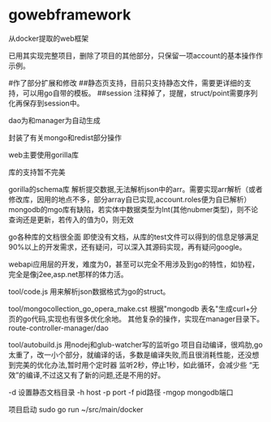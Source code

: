 # gowebframework

从docker提取的web框架

已用其实现完整项目，删除了项目的其他部分，只保留一项account的基本操作作示例。

#作了部分扩展和修改
 ##静态页支持，目前只支持静态文件，需要更详细的支持，可以用go自带的模板。
 ##session 注释掉了，提醒，struct/point需要序列化再保存到session中。
 
dao为和manager为自动生成

封装了有关mongo和redist部分操作

web主要使用gorilla库

库的支持暂不完美

gorilla的schema库 解析提交数据,无法解析json中的arr。需要实现arr解析（或者修改库，因用的地点不多，部分array自已实现,account.roles便为自已解析）
mongodb的mgo库有缺陷，若实体中数据类型为Int(其他nubmer类型)，则不论查询还是更新，若传入的值为0，则无效


go各种库的文档很全面
即使没有文档，从库的test文件可以得到的信息足够满足90%以上的开发需求，还有疑问，可以深入其源码实现，再有疑问google。

webapi应用层的开发，难度为0，甚至可以完全不用涉及到go的特性，如协程，完全是像j2ee,asp.net那样的体力活。

tool/code.js 用来解析json数据格式为go的struct。

tool/mongocollection_go_opera_make.cst 根据"mongodb 表名"生成curl+分页的go代码,实现也有很多优化余地。
其他复杂的操作，实现在manager目录下。route-controller-manager/dao

tool/autobuild.js 用nodej和glub-watcher写的监听go 项目自动编译，很鸡肋,go太重了，改一小个部分，就编译的话，多数是编译失败,而且很消耗性能，还没想到完美的优化办法,暂时用个定时器 监听2秒，停止1秒，如此循环，会减少些 “无效”的编译,不过这又有了新的问题,还是不用的好。

-d 设置静态文档目录
-h host
-p port
-f pid路径
-mgop mongodb端口

项目启动
sudo go run ~/src/main/docker
